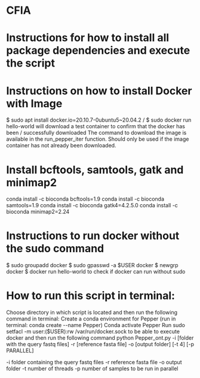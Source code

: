 # CFIA
# Instructions for how to install all package dependencies and execute the script

# Instructions on how to install Docker with Image
$ sudo apt install docker.io=20.10.7-0ubuntu5~20.04.2 /
$ sudo docker run hello-world will download a test container to confirm that the docker has been /
successfully downloaded
The command to download the image is available in the run_pepper_iter function. Should only be used if the
image container has not already been downloaded.

# Install bcftools, samtools, gatk and minimap2
conda install -c bioconda bcftools=1.9
conda install -c bioconda samtools=1.9
conda install -c bioconda gatk4=4.2.5.0
conda install -c bioconda minimap2=2.24

# Instructions to run docker without the sudo command
$ sudo groupadd docker
$ sudo gpasswd -a $USER docker
$ newgrp docker
$ docker run hello-world to check if docker can run without sudo

# How to run this script in terminal:
Choose directory in which script is located and then run the following command in terminal:
Create a conda environment for Pepper (run in terminal: conda create --name Pepper)
Conda activate Pepper
Run sudo setfacl -m user:($USER):rw /var/run/docker.sock to be able to execute docker and then run the
following command
python Pepper_ont.py -i [folder with the query fastq files] -r [reference fasta file] -o [output folder]  [-t 4]
[-p PARALLEL]

-i folder containing the query fastq files
-r reference fasta file
-o output folder
-t number of threads
-p number of samples to be run in parallel
